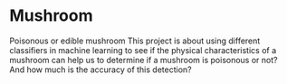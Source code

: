 # Mushroom
Poisonous or edible mushroom
This project is about using different classifiers in machine learning to see if  the physical characteristics of a mushroom can help us to determine if a mushroom is poisonous or not? And how much is the accuracy of this detection?
